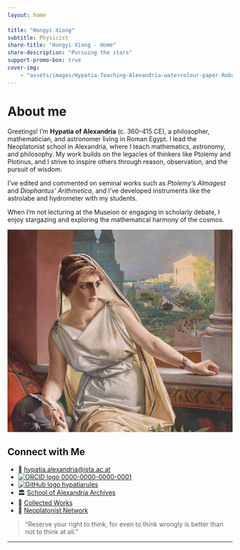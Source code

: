 ```yaml
---
layout: home

title: "Hongyi Xiong"
subtitle: Physicist
share-title: "Hongyi Xiong - Home"
share-description: "Pursuing the stars"
support-promo-box: true
cover-img:
    - "assets/images/Hypatia-Teaching-Alexandria-watercolour-paper-Robert-Trewick.jpg"
---
```


# About me

Greetings! I’m **Hypatia of Alexandria** (c. 360–415 CE), a philosopher, mathematician, and astronomer living in Roman Egypt. I lead the Neoplatonist school in Alexandria, where I teach mathematics, astronomy, and philosophy. My work builds on the legacies of thinkers like Ptolemy and Plotinus, and I strive to inspire others through reason, observation, and the pursuit of wisdom.

I’ve edited and commented on seminal works such as *Ptolemy’s Almagest* and *Diophantus’ Arithmetica*, and I’ve developed instruments like the astrolabe and hydrometer with my students.

When I’m not lecturing at the Museion or engaging in scholarly debate, I enjoy stargazing and exploring the mathematical harmony of the cosmos.

![Hypatia of Alexandria](assets/images/file-hypatia-by-julius-kronberg-1889-1608099105.jpg)

## Connect with Me

- 📧 [hypatia.alexandria@ista.ac.at](mailto:hypatia.alexandria@ista.ac.at)
- [![ORCID logo](https://orcid.org/sites/default/files/images/orcid_16x16.png) 0000-0000-0000-0001](https://orcid.org/0000-0000-0000-0001)
- [![GitHub logo](https://upload.wikimedia.org/wikipedia/commons/thumb/9/91/Octicons-mark-github.svg/16px-Octicons-mark-github.svg.png) hypatiarules](https://github.com/hypatiarules)
- 🏛 [School of Alexandria Archives](https://example.com/hypatia-archives)
- 📜 [Collected Works](https://example.com/hypatia-works)
- 🧠 [Neoplatonist Network](https://example.com/neoplatonism)

> “Reserve your right to think, for even to think wrongly is better than not to think at all.”

---
